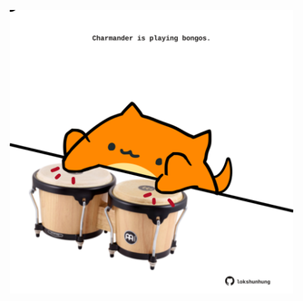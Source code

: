 <!-- built at 24/07/2023, 11:01:09 UTC -->
<p align="center">
  <img width="500" height="500" src="./ReadmeImage.svg">
</p>
